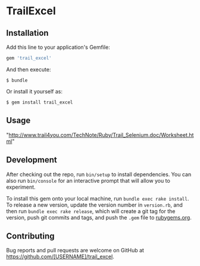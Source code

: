 # TrailExcel

## Installation

Add this line to your application's Gemfile:

```ruby
gem 'trail_excel'
```

And then execute:

    $ bundle

Or install it yourself as:

    $ gem install trail_excel

## Usage

"http://www.trail4you.com/TechNote/Ruby/Trail_Selenium.doc/Worksheet.html"

## Development

After checking out the repo, run `bin/setup` to install dependencies. You can also run `bin/console` for an interactive prompt that will allow you to experiment.

To install this gem onto your local machine, run `bundle exec rake install`. To release a new version, update the version number in `version.rb`, and then run `bundle exec rake release`, which will create a git tag for the version, push git commits and tags, and push the `.gem` file to [rubygems.org](https://rubygems.org).

## Contributing

Bug reports and pull requests are welcome on GitHub at https://github.com/[USERNAME]/trail_excel.

